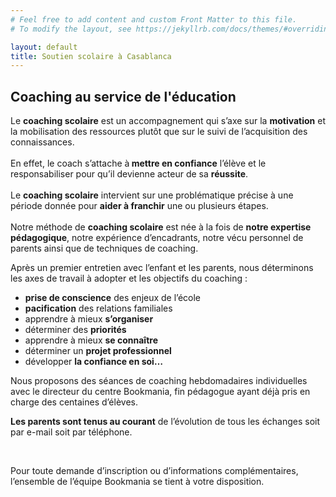 ```yaml
---
# Feel free to add content and custom Front Matter to this file.
# To modify the layout, see https://jekyllrb.com/docs/themes/#overriding-theme-defaults

layout: default
title: Soutien scolaire à Casablanca
---
```

<main id="coaching-scolaire" class="mb-0 pb-0">

  <section class="container mt-5 py-5">
    <div class="mt-4">
      <h1 class="font-weight-normal mb-4">
        <strong>Coaching au service de l'éducation</strong>
      </h1>
    </div>
    <div class="row">
      <div class="col-12 col-lg-7 col-xl-8">
        <p class="pr-xl-5 pr-lg-2">
          Le <strong>coaching scolaire</strong> est un accompagnement qui s’axe sur la <strong>motivation</strong> et la mobilisation des ressources plutôt que sur le suivi de l’acquisition des connaissances.
          <br><br>
          En effet, le coach s’attache à<strong> mettre en confiance</strong> l’élève et le responsabiliser pour qu’il devienne acteur de sa <strong>réussite</strong>.
          <br><br>Le <strong>coaching scolaire</strong> intervient sur une problématique précise à une période donnée pour <strong>aider à franchir</strong> une ou plusieurs étapes.
          <br>
          <br>
          Notre méthode de <strong>coaching scolaire</strong> est née à la fois de <strong>notre expertise pédagogique</strong>, notre expérience d’encadrants, notre vécu personnel de parents ainsi que de techniques de coaching.
        </p>
      </div>
      <div class="d-none d-lg-block d-xl-block col-12 col-lg-5 col-xl-4" data-aos="fade-left" data-aos-duration="1000">
        <div class="description-image" style="background-image: url('https://images.unsplash.com/photo-1496902526517-c0f2cb8fdb6a');">
        </div>
      </div>
    </div>
  </section>

  <section class="formulas-titles pt-5 pb-5 blue-grey lighten-5">
    <div class="container">
      <p>
        Après un premier entretien avec l’enfant et les parents, nous déterminons les axes de travail à adopter et les objectifs du coaching :
      </p>
      <ul>
        <li><strong>prise de conscience</strong> des enjeux de l’école</li>
        <li><strong>pacification</strong> des relations familiales</li>
        <li>apprendre à mieux <strong>s’organiser</strong></li>
        <li>déterminer des <strong>priorités</strong></li>
        <li>apprendre à mieux <strong>se connaître</strong></li>
        <li>déterminer un <strong>projet professionnel</strong></li>
        <li>développer <strong>la confiance en soi…</strong> </li>
      </ul>
      <p>
        Nous proposons des séances de coaching hebdomadaires individuelles avec le directeur du centre Bookmania, fin pédagogue ayant déjà pris en charge des centaines d’élèves.
      </p>
      <p>
        <strong>Les parents sont tenus au courant</strong> de l’évolution de tous les échanges soit par e-mail soit par téléphone.
      </p>
      <br>
      <p>
        Pour toute demande d’inscription ou d’informations complémentaires, l’ensemble de l’équipe Bookmania se tient à votre disposition.
      </p>
    </div>
  </section>

</main>

